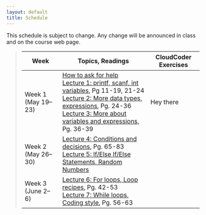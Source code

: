 ```yaml
---
layout: default
title: Schedule
---
```


This schedule is subject to change.  Any change will be
announced in class and on the course web page.

> Week | Topics, Readings | CloudCoder Exercises
> ---- | ---------------- | --------------------
> Week 1 (May 19&ndash;23) | [How to ask for help](http://faculty.ycp.edu/~dhovemey/askingForHelp.html) <br> [Lecture 1: printf, scanf, int variables](lectures/lecture01.html), Pg 11-19, 21-24 <br> [Lecture 2: More data types, expressions](lectures/lecture02.html), Pg. 24-36 <br> [Lecture 3: More about variables and expressions](lectures/lecture03.html), Pg. 36-39 | Hey there
> Week 2 (May 26&ndash;30) | [Lecture 4: Conditions and decisions](lectures/lecture04.html), Pg. 65-83 <br> [Lecture 5: If/Else If/Else Statements, Random Numbers](lectures/lecture05.html) |
> Week 3 (June 2&ndash;6) | [Lecture 6: For loops, Loop recipes](lectures/lecture06.html), Pg. 42-53 <br> [Lecture 7: While loops, Coding style](lectures/lecture07.html), Pg. 56-63 |

<!-- vim:set wrap: ­-->
<!-- vim:set linebreak: -->
<!-- vim:set nolist: -->

